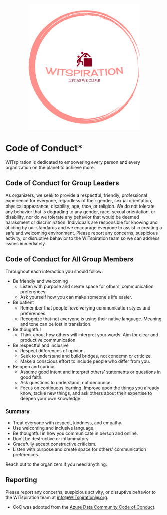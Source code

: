 <p align="center">
<img height=400 src="logo.png" alt="WITspiration">
</p>

# Code of Conduct*

WITspiration is dedicated to empowering every person and every organization on the planet to achieve more.

## Code of Conduct for Group Leaders

As organizers, we seek to provide a respectful, friendly, professional experience for everyone, regardless of their gender, sexual orientation, physical appearance, disability, age, race, or religion. We do not tolerate any behavior that is degrading to any gender, race, sexual orientation, or disability, nor do we tolerate any behavior that would be deemed harassment or discrimination. Individuals are responsible for knowing and abiding by our standards and we encourage everyone to assist in creating a safe and welcoming environment. Please report any concerns, suspicious activity, or disruptive behavior to the WITspiration team so we can address issues immediately.

## Code of Conduct for All Group Members 

Throughout each interaction you should follow:

- Be friendly and welcoming
   - Listen with purpose and create space for others’ communication preferences.
   - Ask yourself how you can make someone's life easier.
- Be patient
   - Remember that people have varying communication styles and preferences.
   - Recognize that not everyone is using their native language. Meaning and tone can be lost in translation.
- Be thoughtful
   - Think about how others will interpret your words. Aim for clear and productive communication.
- Be respectful and inclusive
   - Respect differences of opinion.
   - Seek to understand and build bridges, not condemn or criticize.
   - Make a conscious effort to include people who differ from you.
- Be open and curious
   - Assume good intent and interpret others’ statements or questions in good faith.
   - Ask questions to understand, not denounce.
   - Focus on continuous learning. Improve upon the things you already know, tackle new things, and ask others about their expertise to deepen your own knowledge.

### Summary
- Treat everyone with respect, kindness, and empathy.
- Use welcoming and inclusive language.
- Be thoughtful in how you communicate in person and online.
- Don’t be destructive or inflammatory.
- Gracefully accept constructive criticism.
- Listen with purpose and create space for others’ communication preferences.

Reach out to the organizers if you need anything.

## Reporting

Please report any concerns, suspicious activity, or disruptive behavior to the WITspiration team at [info@WITspiration@.org](mailto:info@WITspiration@.org).

* CoC was adopted from the [Azure Data Community Code of Conduct](https://developer.microsoft.com/en-us/azure-tech-groups/code-of-conduct).
